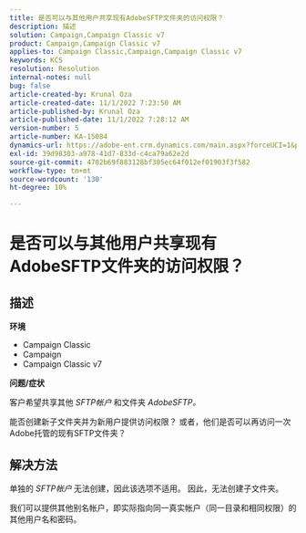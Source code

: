 ```yaml
---
title: 是否可以与其他用户共享现有AdobeSFTP文件夹的访问权限？
description: 描述
solution: Campaign,Campaign Classic v7
product: Campaign,Campaign Classic v7
applies-to: Campaign Classic,Campaign,Campaign Classic v7
keywords: KCS
resolution: Resolution
internal-notes: null
bug: false
article-created-by: Krunal Oza
article-created-date: 11/1/2022 7:23:50 AM
article-published-by: Krunal Oza
article-published-date: 11/1/2022 7:28:12 AM
version-number: 5
article-number: KA-15084
dynamics-url: https://adobe-ent.crm.dynamics.com/main.aspx?forceUCI=1&pagetype=entityrecord&etn=knowledgearticle&id=44323421-b659-ed11-9561-6045bd0067ea
exl-id: 39d98303-a978-41d7-833d-c4ca79a62e2d
source-git-commit: 4702b69f883128bf305ec64f012ef01903f3f582
workflow-type: tm+mt
source-wordcount: '130'
ht-degree: 10%

---
```


# 是否可以与其他用户共享现有AdobeSFTP文件夹的访问权限？

## 描述

<b>环境</b>
- Campaign Classic
- Campaign
- Campaign Classic v7





<b>问题/症状</b>


客户希望共享其他 *SFTP帐户* 和文件夹 *AdobeSFTP。*

能否创建新子文件夹并为新用户提供访问权限？ 或者，他们是否可以再访问一次Adobe托管的现有SFTP文件夹？




## 解决方法


单独的 *SFTP帐户* 无法创建，因此该选项不适用。 因此，无法创建子文件夹。

我们可以提供其他别名帐户，即实际指向同一真实帐户（同一目录和相同权限）的其他用户名和密码。
